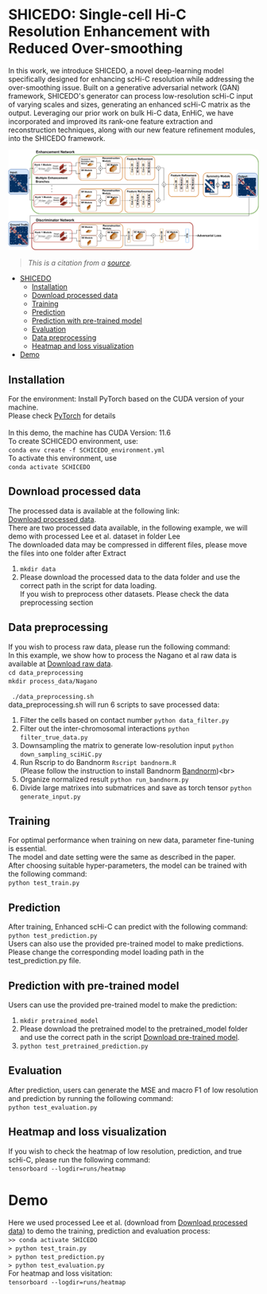 # SHICEDO: Single-cell Hi-C Resolution Enhancement with Reduced Over-smoothing
In this work, we introduce SHICEDO, a novel deep-learning model specifically designed for enhancing scHi-C resolution while addressing the over-smoothing issue. Built on a generative adversarial network (GAN) framework, SHICEDO's generator can process low-resolution scHi-C input of varying scales and sizes, generating an enhanced scHi-C matrix as the output. Leveraging our prior work on bulk Hi-C data, EnHiC, we have incorporated and improved its rank-one feature extraction and reconstruction techniques, along with our new feature refinement modules, into the SHICEDO framework.

![Model_Overview](figure/Model_figure.png)
> *This is a citation from a [source](https://www.example.com).*
- [SHICEDO](#SHICEDO:-Single-cell-Hi-C-Resolution-Enhancement-with-Reduced-Over-smoothing)
  - [Installation](#Installation)
  - [Download processed data](#Download-processed-data)
  - [Training](#Training)
  - [Prediction](#Prediction)
  - [Prediction with pre-trained model](#Prediction-with-pre-trained-model)
  - [Evaluation](#Evaluation)
  - [Data preprocessing](#Data-preprocessing)
  - [Heatmap and loss visualization](#Heatmap-and-loss-visualization)
- [Demo](#Demo)
## Installation
For the environment: Install PyTorch based on the CUDA version of your machine. <br>
Please check [PyTorch](https://pytorch.org/get-started/previous-versions/) for details<br>
<br>
In this demo, the machine has CUDA Version: 11.6<br>
To create SCHICEDO environment, use: <br>
`conda env create -f SCHICEDO_environment.yml` <br>
To activate this environment, use<br>
`conda activate SCHICEDO`
## Download processed data
The processed data is available at the following link:<br>
[Download processed data](https://drive.google.com/drive/folders/1EgkzPoNG-s_pi3SKOFG_YFslpIar_Bht?usp=sharing).<br>
There are two processed data available, in the following example, we will demo with processed Lee et al. dataset in folder Lee <br>
The downloaded data may be compressed in different files, please move the files into one folder after Extract <br>
1. `mkdir data`<br>
2. Please download the processed data to the data folder and use the correct path in the script for data loading.<br>
If you wish to preprocess other datasets. Please check the data preprocessing section

## Data preprocessing
If you wish to process raw data, please run the following command:<br> 
In this example, we show how to process the Nagano et al raw data is available at [Download raw data](https://drive.google.com/drive/folders/1UihcMw9DNR35Wps6FKVw-5EbiR7Tw55u?usp=sharing).<br>
`cd data_preprocessing`<br>
`mkdir process_data/Nagano`

` ./data_preprocessing.sh` <br>
data_preprocessing.sh will run 6 scripts to save processed data: <br>
1. Filter the cells based on contact number `python data_filter.py`<br>
2. Filter out the inter-chromosomal interactions `python filter_true_data.py`<br>
3. Downsampling the matrix to generate low-resolution input `python down_sampling_sciHiC.py`<br>
4. Run Rscrip to do Bandnorm `Rscript bandnorm.R`<br>
   (Please follow the instruction to install Bandnorm [Bandnorm]([https://drive.google.com/drive/folders/1UihcMw9DNR35Wps6FKVw-5EbiR7Tw55u?usp=sharing](https://sshen82.github.io/BandNorm/index.html)))<br>
5. Organize normalized result `python run_bandnorm.py`<br>
6. Divide large matrixes into submatrices and save as torch tensor `python generate_input.py`<br>

## Training
For optimal performance when training on new data, parameter fine-tuning is essential.<br>
The model and date setting were the same as described in the paper.  <br>
After choosing suitable hyper-parameters, the model can be trained with the following command: <br>
`python test_train.py` <br>

## Prediction
After training, Enhanced scHi-C can predict with the following command:<br>
`python test_prediction.py` <br>
Users can also use the provided pre-trained model to make predictions. <br>
Please change the corresponding model loading path in the test_prediction.py file.<br>

## Prediction with pre-trained model
Users can use the provided pre-trained model to make the prediction:<br>
1. `mkdir pretrained_model`<br>
2. Please download the pretrained model to the pretrained_model folder and use the correct path in the script [Download pre-trained model](https://drive.google.com/drive/folders/1URpt1Ro1MZhUh-ECdEQFLx0iunlA7K7B?usp=sharing).<br>
3. `python test_pretrained_prediction.py`<br>

## Evaluation
After prediction, users can generate the MSE and macro F1 of low resolution and prediction by running the following command:<br>
`python test_evaluation.py` 

## Heatmap and loss visualization   
If you wish to check the heatmap of low resolution, prediction, and true scHi-C, please run the following command:<br>
`tensorboard --logdir=runs/heatmap` <br>

# Demo
Here we used processed Lee et al. (download from [Download processed data](https://drive.google.com/drive/folders/1EgkzPoNG-s_pi3SKOFG_YFslpIar_Bht?usp=sharing)) to demo the training, prediction and evaluation process:<br>
`>> conda activate SHICEDO` <br>
`> python test_train.py`<br>
`> python test_prediction.py`<br>
`> python test_evaluation.py`<br>
For heatmap and loss visitation: <br>
`tensorboard --logdir=runs/heatmap` 
